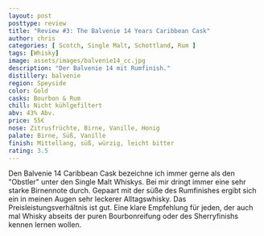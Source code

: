 ```yaml
---
layout: post
posttype: review
title: "Review #3: The Balvenie 14 Years Caribbean Cask"
author: chris
categories: [ Scotch, Single Malt, Schottland, Rum ]
tags: [Whisky]
image: assets/images/balvenie14_cc.jpg
description: "Der Balvenie 14 mit Rumfinish."
distillery: balvenie
region: Speyside
color: Gold
casks: Bourbon & Rum
chill: Nicht kühlgefiltert
abv: 43% Abv.
price: 55€
nose: Zitrusfrüchte, Birne, Vanille, Honig
palate: Birne, Süß, Vanille
finish: Mittellang, süß, würzig, leicht bitter
rating: 3.5
---
```


Den Balvenie 14 Caribbean Cask bezeichne ich immer gerne als den "Obstler" unter den Single Malt Whiskys. Bei mir dringt immer eine sehr starke Birnennote durch. Gepaart mit der süße des Rumfinishes ergibt sich ein in meinen Augen sehr leckerer Alltagswhisky. Das Preisleistungsverhältnis ist gut. Eine klare Empfehlung für jeden, der auch mal Whisky abseits der puren Bourbonreifung oder des Sherryfinishs kennen lernen wollen.
